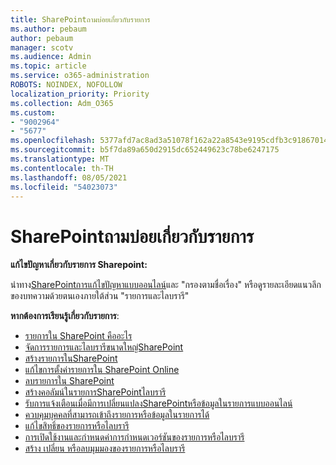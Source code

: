 ```yaml
---
title: SharePointถามบ่อยเกี่ยวกับรายการ
ms.author: pebaum
author: pebaum
manager: scotv
ms.audience: Admin
ms.topic: article
ms.service: o365-administration
ROBOTS: NOINDEX, NOFOLLOW
localization_priority: Priority
ms.collection: Adm_O365
ms.custom:
- "9002964"
- "5677"
ms.openlocfilehash: 5377afd7ac8ad3a51078f162a22a8543e9195cdfb3c91867014147deda717acd
ms.sourcegitcommit: b5f7da89a650d2915dc652449623c78be6247175
ms.translationtype: MT
ms.contentlocale: th-TH
ms.lasthandoff: 08/05/2021
ms.locfileid: "54023073"
---
```

# <a name="sharepoint-lists-faq"></a>SharePointถามบ่อยเกี่ยวกับรายการ

**แก้ไขปัญหาเกี่ยวกับรายการ Sharepoint:**

นําทาง[SharePointการแก้ไขปัญหาแบบออนไลน์](https://docs.microsoft.com/sharepoint/troubleshoot/online)และ "กรองตามชื่อเรื่อง" หรือดูรายละเอียดแนวลึกของบทความด้วยตนเองภายใต้ส่วน "รายการและไลบรารี"

**หากต้องการเรียนรู้เกี่ยวกับรายการ**:

- [รายการใน SharePoint คืออะไร](https://support.office.com/article/what-is-a-list-in-sharepoint-93262a88-20ad-4edc-8410-b6909b2f59a5)
- [จัดการรายการและไลบรารีขนาดใหญ่SharePoint](https://support.office.com/article/manage-large-lists-and-libraries-in-sharepoint-b8588dae-9387-48c2-9248-c24122f07c59)
- [สร้างรายการในSharePoint](https://support.office.com/article/create-a-list-in-sharepoint-0d397414-d95f-41eb-addd-5e6eff41b083)
- [แก้ไขการตั้งค่ารายการใน SharePoint Online](https://support.microsoft.com/en-us/office/edit-list-settings-in-sharepoint-online-4d35793b-246e-42a3-990c-563a83795b7f)
- [ลบรายการใน SharePoint](https://support.microsoft.com/en-us/office/delete-a-list-in-sharepoint-2a7bca5b-b8fd-4e5b-8f4b-2ac034f3070d)
- [สร้างคอลัมน์ในรายการSharePointไลบรารี](https://support.microsoft.com/en-us/office/create-a-column-in-a-sharepoint-list-or-library-2b0361ae-1bd3-41a3-8329-269e5f81cfa2)
- [รับการแจ้งเตือนเมื่อมีการเปลี่ยนแปลงSharePointหรือข้อมูลในรายการแบบออนไลน์](https://support.office.com/article/get-notified-of-list-changes-in-sharepoint-85ca9280-f4b1-485a-a49e-a593ffa62e39)
- [ควบคุมบุคคลที่สามารถเข้าถึงรายการหรือข้อมูลในรายการได้](https://support.office.com/article/customize-permissions-for-a-sharepoint-list-or-library-02d770f3-59eb-4910-a608-5f84cc297782)
- [แก้ไขสิทธิ์ของรายการหรือไลบรารี](https://support.office.com/article/customize-permissions-for-a-sharepoint-list-or-library-02d770f3-59eb-4910-a608-5f84cc297782)
- [การเปิดใช้งานและกําหนดค่าการกําหนดเวอร์ชันของรายการหรือไลบรารี](https://support.office.com/article/enable-and-configure-versioning-for-a-list-or-library-1555d642-23ee-446a-990a-bcab618c7a37)
- [สร้าง เปลี่ยน หรือลบมุมมองของรายการหรือไลบรารี](https://support.office.com/article/create-change-or-delete-a-view-of-a-list-or-library-27ae65b8-bc5b-4949-b29b-4ee87144a9c9)
